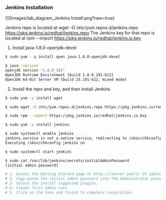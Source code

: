 ### Jenkins Installation

![](images/lab_diagram_Jenkins Install.png?raw=true)

Jenkins repo is located at wget -O /etc/yum.repos.d/jenkins.repo https://pkg.jenkins.io/redhat/jenkins.repo The Jenkins key for that repo is located at rpm --import https://pkg.jenkins.io/redhat/jenkins.io.key

1. Install java-1.8.0-openjdk-devel
```bash
$ sudo yum - y install open java-1.8.0-openjdk-devel 
```
```bash
$ java -version
openjdk version "1.8.0_191"
OpenJDK Runtime Environment (build 1.8.0_191-b12)
OpenJDK 64-Bit Server VM (build 25.191-b12, mixed mode)
```

2. Install the repo and key, and then install Jenkins
```bash
$ sudo yum -y install wget
```
```bash
$ sudo wget -O /etc/yum.repos.d/jenkins.repo https://pkg.jenkins.io/redhat/jenkins.repo
```
```bash
$ sudo rpm --import https://pkg.jenkins.io/redhat/jenkins.io.key
```
```bash
$ sudo yum -y install jenkins
```
```bash
$ sudo systemctl enable jenkins
jenkins.service is not a native service, redirecting to /sbin/chkconfig.
Executing /sbin/chkconfig jenkins on
```
```bash
$ sudo systemctl start jenkins
```
```bash
$ sudo cat /var/lib/jenkins/secrets/initialAdminPassword
[initial admin password]
```
```bash
# 1. Access the Getting Started page at http://[server public IP address]:8080
# 2. Copy-paste the initial admin password into the Administrator password textfield and submit.
# 3. Select the Install suggested plugins.
# 4. Create first admin user.
# 5. Click on the Save and finish to complete conguration.
```
